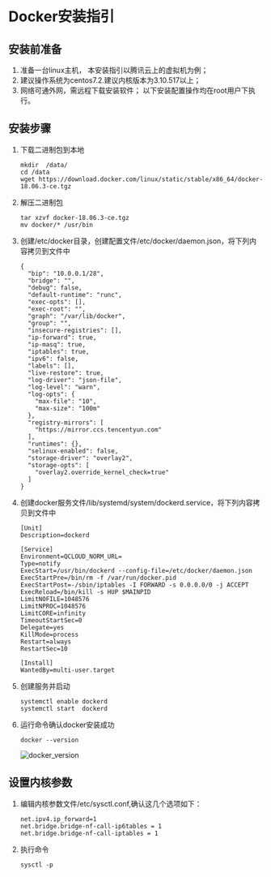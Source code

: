 # Docker安装指引

## 安装前准备
1. 准备一台linux主机， 本安装指引以腾讯云上的虚拟机为例；
2. 建议操作系统为centos7.2.建议内核版本为3.10.517以上；
3. 网络可通外网，需远程下载安装软件；
以下安装配置操作均在root用户下执行。


## 安装步骤
1. 下载二进制包到本地

	```
	mkdir  /data/
	cd /data
	wget https://download.docker.com/linux/static/stable/x86_64/docker-18.06.3-ce.tgz
	```

2. 解压二进制包

	```
	tar xzvf docker-18.06.3-ce.tgz
	mv docker/* /usr/bin
	```

3. 创建/etc/docker目录，创建配置文件/etc/docker/daemon.json，将下列内容拷贝到文件中

	```
	{
	  "bip": "10.0.0.1/28",
	  "bridge": "",
	  "debug": false,
	  "default-runtime": "runc",
	  "exec-opts": [],
	  "exec-root": "",
	  "graph": "/var/lib/docker",
	  "group": "",
	  "insecure-registries": [],
	  "ip-forward": true,
	  "ip-masq": true,
	  "iptables": true,
	  "ipv6": false,
	  "labels": [],
	  "live-restore": true,
	  "log-driver": "json-file",
	  "log-level": "warn",
	  "log-opts": {
	    "max-file": "10",
	    "max-size": "100m"
	  },
	  "registry-mirrors": [
	    "https://mirror.ccs.tencentyun.com"
	  ],
	  "runtimes": {},
	  "selinux-enabled": false,
	  "storage-driver": "overlay2",
	  "storage-opts": [
	    "overlay2.override_kernel_check=true"
	  ]
	}
	
	```

4. 创建docker服务文件/lib/systemd/system/dockerd.service，将下列内容拷贝到文件中

	```
	[Unit]
	Description=dockerd
	
	[Service]
	Environment=QCLOUD_NORM_URL=
	Type=notify
	ExecStart=/usr/bin/dockerd --config-file=/etc/docker/daemon.json
	ExecStartPre=/bin/rm -f /var/run/docker.pid
	ExecStartPost=-/sbin/iptables -I FORWARD -s 0.0.0.0/0 -j ACCEPT
	ExecReload=/bin/kill -s HUP $MAINPID
	LimitNOFILE=1048576
	LimitNPROC=1048576
	LimitCORE=infinity
	TimeoutStartSec=0
	Delegate=yes
	KillMode=process
	Restart=always
	RestartSec=10
	
	[Install]
	WantedBy=multi-user.target
	```

5. 创建服务并启动

	```
	systemctl enable dockerd
	systemctl start  dockerd
	```

6. 运行命令确认docker安装成功
	```
	docker --version
	```
	![docker_version](images/docker_version.png)

## 设置内核参数

1. 编辑内核参数文件/etc/sysctl.conf,确认这几个选项如下：

	```
	net.ipv4.ip_forward=1
	net.bridge.bridge-nf-call-ip6tables = 1
	net.bridge.bridge-nf-call-iptables = 1
	```
2. 执行命令
	
	```
	sysctl -p
	```